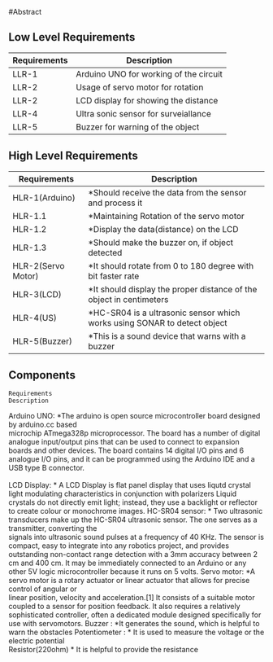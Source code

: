 #Abstract

## Low Level Requirements
| Requirements |                Description                 |
| ------------ | ------------------------------------------ |
|    LLR-1     |  Arduino UNO for working of the circuit
|    LLR-2     |  Usage of servo motor for rotation          |
|    LLR-2     |  LCD display for showing the distance       |
|    LLR-4     |  Ultra sonic sensor for surveiallance       |
|    LLR-5     |  Buzzer for warning of the object           |

## High Level Requirements
|    Requirements        |               Description                   |
| ---------------------- | ------------------------------------------- |
|    HLR-1(Arduino)      |  *Should receive the data from the sensor and process it | 
|     HLR-1.1            |  *Maintaining Rotation of the servo motor  |
|     HLR-1.2            |  *Display the data(distance) on the LCD | 
|     HLR-1.3            |  *Should make the buzzer on, if object detected |
|     HLR-2(Servo Motor) |  *It should rotate from 0 to 180 degree with bit faster rate | 
|     HLR-3(LCD)         |  *It should display the proper distance of the object in centimeters |
|     HLR-4(US)          |  *HC-SR04 is a ultrasonic sensor which works using SONAR to detect object |
|     HLR-5(Buzzer)      |  *This is a sound device that warns with a buzzer |

## Components
    Requirements                                                       Description                                             

   Arduino UNO:  *The arduino is open source microcontroller board designed by arduino.cc based                           
                 microchip   ATmega328p microprocessor. The board has a number of digital analogue input/output pins that can be used to connect to expansion boards and other devices. The board contains 14 digital I/O pins and 6 analogue I/O pins, and it can be programmed using the Arduino IDE and a USB type B  connector.  <br/>     
   LCD Display:  * A LCD Display is flat panel display that uses liqutd crystal light modulating characteristics in conjunction with 
                 polarizers Liquid crystals do not directly emit light; instead, they use a backlight or reflector to create colour or monochrome images.
  HC-SR04 sensor:  * Two ultrasonic transducers make up the HC-SR04 ultrasonic sensor. The one serves as a transmitter, converting the          
                 signals into ultrasonic sound pulses at a frequency of 40 KHz. The sensor is compact, easy to integrate into any robotics project, and provides outstanding non-contact range detection with a 3mm accuracy between 2 cm and 400 cm. It may be immediately connected to an Arduino or any other 5V logic microcontroller because it runs on 5 volts. 
  Servo motor:   *A servo motor  is a rotary actuator or linear actuator that allows for precise control of angular or                      
                linear position, velocity and acceleration.[1] It consists of a suitable motor coupled to a sensor for position feedback. It also requires a relatively sophisticated controller, often a dedicated module designed specifically for use with servomotors.
   Buzzer :        *It generates the sound, which is helpful to warn the obstacles 
  Potentiometer :   * It is used to measure the voltage or the electric potential        
  Resistor(220ohm)  * It is helpful to provide the resistance                                 